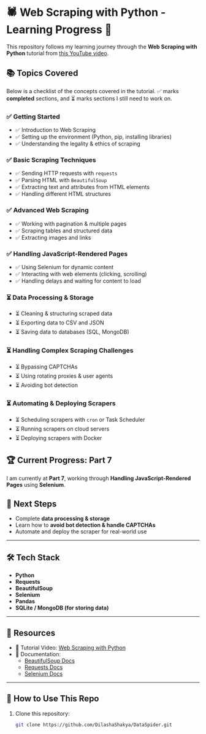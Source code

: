 # 🕷️ Web Scraping with Python - Learning Progress 🚀

This repository follows my learning journey through the **Web Scraping with Python** tutorial from [this YouTube video](https://youtu.be/mBoX_JCKZTE?si=MD4Nq17LfMeWRas9).  

## 📚 **Topics Covered**
Below is a checklist of the concepts covered in the tutorial. ✅ marks **completed** sections, and ⏳ marks sections I still need to work on.

### **✅ Getting Started**
- ✅ Introduction to Web Scraping  
- ✅ Setting up the environment (Python, pip, installing libraries)  
- ✅ Understanding the legality & ethics of scraping  

### **✅ Basic Scraping Techniques**
- ✅ Sending HTTP requests with `requests`  
- ✅ Parsing HTML with `BeautifulSoup`  
- ✅ Extracting text and attributes from HTML elements  
- ✅ Handling different HTML structures  

### **✅ Advanced Web Scraping**
- ✅ Working with pagination & multiple pages  
- ✅ Scraping tables and structured data  
- ✅ Extracting images and links  

### **✅ Handling JavaScript-Rendered Pages**
- ✅ Using Selenium for dynamic content  
- ✅ Interacting with web elements (clicking, scrolling)  
- ✅ Handling delays and waiting for content to load  

### **⏳ Data Processing & Storage**
- ⏳ Cleaning & structuring scraped data  
- ⏳ Exporting data to CSV and JSON  
- ⏳ Saving data to databases (SQL, MongoDB)  

### **⏳ Handling Complex Scraping Challenges**
- ⏳ Bypassing CAPTCHAs  
- ⏳ Using rotating proxies & user agents  
- ⏳ Avoiding bot detection  

### **⏳ Automating & Deploying Scrapers**
- ⏳ Scheduling scrapers with `cron` or Task Scheduler  
- ⏳ Running scrapers on cloud servers  
- ⏳ Deploying scrapers with Docker  

## 🏆 **Current Progress: Part 7**
I am currently at **Part 7**, working through **Handling JavaScript-Rendered Pages** using **Selenium**.

## 🚀 **Next Steps**
- Complete **data processing & storage**  
- Learn how to **avoid bot detection & handle CAPTCHAs**  
- Automate and deploy the scraper for real-world use  

---

## 🛠️ **Tech Stack**
- **Python**
- **Requests**
- **BeautifulSoup**
- **Selenium**
- **Pandas**
- **SQLite / MongoDB (for storing data)**

---

## 📢 **Resources**
- 🎥 Tutorial Video: [Web Scraping with Python](https://youtu.be/mBoX_JCKZTE?si=MD4Nq17LfMeWRas9)  
- 📖 Documentation:  
  - [BeautifulSoup Docs](https://www.crummy.com/software/BeautifulSoup/bs4/doc/)  
  - [Requests Docs](https://docs.python-requests.org/en/latest/)  
  - [Selenium Docs](https://www.selenium.dev/documentation/)  

---

## 🎯 **How to Use This Repo**
1. Clone this repository:
   ```sh
   git clone https://github.com/DilashaShakya/DataSpider.git
